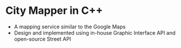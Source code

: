 # City Mapper in C++
- A mapping service similar to the Google Maps
- Design and implemented using in-house Graphic Interface API and open-source Street API
